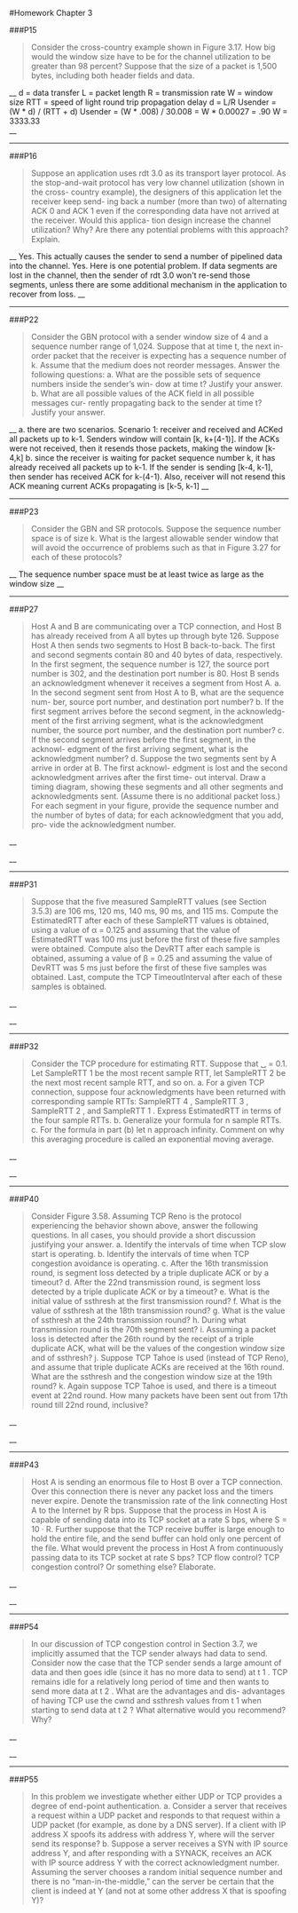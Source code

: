 #Homework Chapter 3

###P15

> Consider the cross-country example shown in Figure 3.17. How big would
the window size have to be for the channel utilization to be greater than 98
percent? Suppose that the size of a packet is 1,500 bytes, including both
header fields and data.

__
d = data transfer
L = packet length
R = transmission rate
W = window size
RTT = speed of light round trip propagation delay
d = L/R
Usender = (W * d) / (RTT + d)
Usender = (W * .008) / 30.008 = W * 0.00027 = .90
W = 3333.33  
__

-----------------

###P16

> Suppose an application uses rdt 3.0 as its transport layer protocol. As the
stop-and-wait protocol has very low channel utilization (shown in the cross-
country example), the designers of this application let the receiver keep send-
ing back a number (more than two) of alternating ACK 0 and ACK 1 even if
the corresponding data have not arrived at the receiver. Would this applica-
tion design increase the channel utilization? Why? Are there any potential
problems with this approach? Explain.

__
Yes. This actually causes the sender to send a number of pipelined data into the channel.
Yes. Here is one potential problem. If data segments are lost in the channel, then the sender of rdt 3.0 won't re-send those segments, unless there are some additional mechanism in the application to recover from loss.
__

----------

###P22

> Consider the GBN protocol with a sender window size of 4 and a sequence
number range of 1,024. Suppose that at time t, the next in-order packet that the
receiver is expecting has a sequence number of k. Assume that the medium
does not reorder messages. Answer the following questions:
a. What are the possible sets of sequence numbers inside the sender’s win-
dow at time t? Justify your answer.
b. What are all possible values of the ACK field in all possible messages cur-
rently propagating back to the sender at time t? Justify your answer.

__
a. there are two scenarios. Scenario 1: receiver and received and ACKed all packets up to k-1. Senders window will contain [k, k+(4-1)]. If the ACKs were not received, then it resends those packets, making the window [k-4,k]
b. since the receiver is waiting for packet sequence number k, it has already received all packets up to k-1. If the sender is sending [k-4, k-1], then sender has received ACK for k-(4-1). Also, receiver will not resend this ACK meaning current ACKs propagating is [k-5, k-1]
__

----------

###P23

> Consider the GBN and SR protocols. Suppose the sequence number space is
of size k. What is the largest allowable sender window that will avoid the
occurrence of problems such as that in Figure 3.27 for each of these protocols?

__
The sequence number space must be at least twice as large as the window size
__

----------

###P27

> Host A and B are communicating over a TCP connection, and Host B has
already received from A all bytes up through byte 126. Suppose Host A then
sends two segments to Host B back-to-back. The first and second segments
contain 80 and 40 bytes of data, respectively. In the first segment, the
sequence number is 127, the source port number is 302, and the destination
port number is 80. Host B sends an acknowledgment whenever it receives a
segment from Host A.
a. In the second segment sent from Host A to B, what are the sequence num-
ber, source port number, and destination port number?
b. If the first segment arrives before the second segment, in the acknowledg-
ment of the first arriving segment, what is the acknowledgment number,
the source port number, and the destination port number?
c. If the second segment arrives before the first segment, in the acknowl-
edgment of the first arriving segment, what is the acknowledgment
number?
d. Suppose the two segments sent by A arrive in order at B. The first acknowl-
edgment is lost and the second acknowledgment arrives after the first time-
out interval. Draw a timing diagram, showing these segments and all other
segments and acknowledgments sent. (Assume there is no additional packet
loss.) For each segment in your figure, provide the sequence number and
the number of bytes of data; for each acknowledgment that you add, pro-
vide the acknowledgment number.

__

__

----------

###P31

> Suppose that the five measured SampleRTT values (see Section 3.5.3) are
106 ms, 120 ms, 140 ms, 90 ms, and 115 ms. Compute the EstimatedRTT
after each of these SampleRTT values is obtained, using a value of α = 0.125
and assuming that the value of EstimatedRTT was 100 ms just before the
first of these five samples were obtained. Compute also the DevRTT after
each sample is obtained, assuming a value of β = 0.25 and assuming the
value of DevRTT was 5 ms just before the first of these five samples was
obtained. Last, compute the TCP TimeoutInterval after each of these
samples is obtained.

__

__

----------

###P32

> Consider the TCP procedure for estimating RTT. Suppose that ␣ = 0.1. Let
SampleRTT 1 be the most recent sample RTT, let SampleRTT 2 be the next
most recent sample RTT, and so on.
a. For a given TCP connection, suppose four acknowledgments have been
returned with corresponding sample RTTs: SampleRTT 4 , SampleRTT 3 ,
SampleRTT 2 , and SampleRTT 1 . Express EstimatedRTT in terms of
the four sample RTTs.
b. Generalize your formula for n sample RTTs.
c. For the formula in part (b) let n approach infinity. Comment on why this
averaging procedure is called an exponential moving average.

__

__

----------

###P40

> Consider Figure 3.58. Assuming TCP Reno is the protocol experiencing the
behavior shown above, answer the following questions. In all cases, you
should provide a short discussion justifying your answer.
a. Identify the intervals of time when TCP slow start is operating.
b. Identify the intervals of time when TCP congestion avoidance is
operating.
c. After the 16th transmission round, is segment loss detected by a triple
duplicate ACK or by a timeout?
d. After the 22nd transmission round, is segment loss detected by a triple
duplicate ACK or by a timeout?
e. What is the initial value of ssthresh at the first transmission round?
f. What is the value of ssthresh at the 18th transmission round?
g. What is the value of ssthresh at the 24th transmission round?
h. During what transmission round is the 70th segment sent?
i. Assuming a packet loss is detected after the 26th round by the receipt of a
triple duplicate ACK, what will be the values of the congestion window
size and of ssthresh?
j. Suppose TCP Tahoe is used (instead of TCP Reno), and assume that triple
duplicate ACKs are received at the 16th round. What are the ssthresh
and the congestion window size at the 19th round?
k. Again suppose TCP Tahoe is used, and there is a timeout event at 22nd
round. How many packets have been sent out from 17th round till 22nd
round, inclusive?

__

__

----------

###P43

> Host A is sending an enormous file to Host B over a TCP connection.
Over this connection there is never any packet loss and the timers never
expire. Denote the transmission rate of the link connecting Host A to the
Internet by R bps. Suppose that the process in Host A is capable of sending
data into its TCP socket at a rate S bps, where S = 10 · R. Further suppose
that the TCP receive buffer is large enough to hold the entire file, and the
send buffer can hold only one percent of the file. What would prevent the
process in Host A from continuously passing data to its TCP socket at rate S
bps? TCP flow control? TCP congestion control? Or something else?
Elaborate.

__

__

----------

###P54

> In our discussion of TCP congestion control in Section 3.7, we implicitly
assumed that the TCP sender always had data to send. Consider now the case
that the TCP sender sends a large amount of data and then goes idle (since it
has no more data to send) at t 1 . TCP remains idle for a relatively long period of
time and then wants to send more data at t 2 . What are the advantages and dis-
advantages of having TCP use the cwnd and ssthresh values from t 1 when
starting to send data at t 2 ? What alternative would you recommend? Why?

__

__

----------

###P55

> In this problem we investigate whether either UDP or TCP provides a degree
of end-point authentication.
a. Consider a server that receives a request within a UDP packet and
responds to that request within a UDP packet (for example, as done by a
DNS server). If a client with IP address X spoofs its address with address
Y, where will the server send its response?
b. Suppose a server receives a SYN with IP source address Y, and after
responding with a SYNACK, receives an ACK with IP source address Y
with the correct acknowledgment number. Assuming the server chooses a
random initial sequence number and there is no “man-in-the-middle,” can
the server be certain that the client is indeed at Y (and not at some other
address X that is spoofing Y)?